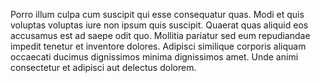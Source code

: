 Porro illum culpa cum suscipit qui esse consequatur quas. Modi et quis voluptas voluptas iure non ipsum quis suscipit. Quaerat quas aliquid eos accusamus est ad saepe odit quo. Mollitia pariatur sed eum repudiandae impedit tenetur et inventore dolores. Adipisci similique corporis aliquam occaecati ducimus dignissimos minima dignissimos amet. Unde animi consectetur et adipisci aut delectus dolorem.